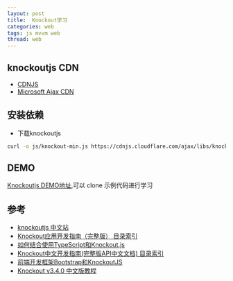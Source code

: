 ```yaml
---
layout: post
title:  Knockout学习
categories: web
tags: js mvvm web
thread: web
---
```


## knockoutjs CDN

* [CDNJS][csnjs]
* [Microsoft Ajax CDN](http://ajax.aspnetcdn.com/ajax/knockout/knockout-3.4.2.js)

## 安装依赖

* 下载knockoutjs

```bash
curl -o js/knockout-min.js https://cdnjs.cloudflare.com/ajax/libs/knockout/3.5.0/knockout-min.js
```

## DEMO

[Knockoutjs DEMO地址][knockoutjs],可以 clone 示例代码进行学习

## 参考

* [knockoutjs 中文站](http://knockoutcn.github.io/)
* [Knockout应用开发指南（完整版） 目录索引](https://www.cnblogs.com/TomXu/archive/2011/11/21/2257154.html)
* [如何结合使用TypeScript和Knockout.js](https://www.html.cn/doc/typescript/doc/handbook/tutorials/Knockout.html)
* [Knockout中文开发指南(完整版API中文文档) 目录索引](https://www.cnblogs.com/smallprogram/p/5976954.html)
* [前端开发框架Bootstrap和KnockoutJS](http://www.cnblogs.com/newton/p/3328058.html)
* [Knockout v3.4.0 中文版教程](https://www.zybuluo.com/DHclly/note/530773)

[csnjs]: https://cdnjs.cloudflare.com/ajax/libs/knockout/3.5.0/knockout-min.js
[knockoutjs]: https://github.com/seekplum/knockoutjs-demo
